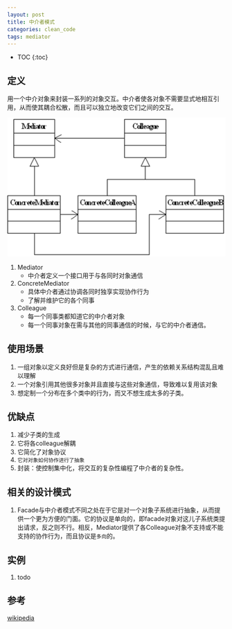 ```yaml
---
layout: post
title: 中介者模式
categories: clean_code
tags: mediator
---
```


* TOC
{:toc}

## 定义
用一个中介对象来封装一系列的对象交互。中介者使各对象不需要显式地相互引用，从而使其耦合松散，而且可以独立地改变它们之间的交互。

![类图](/images/design_pattern/mediator.png)

1. Mediator
    * 中介者定义一个接口用于与各同时对象通信
2. ConcreteMediator
    * 具体中介者通过协调各同时独享实现协作行为
    * 了解并维护它的各个同事
3. Colleague
    * 每一个同事类都知道它的中介者对象
    * 每一个同事对象在需与其他的同事通信的时候，与它的中介者通信。

## 使用场景

1. 一组对象以定义良好但是复杂的方式进行通信，产生的依赖关系结构混乱且难以理解
2. 一个对象引用其他很多对象并且直接与这些对象通信，导致难以复用该对象
3. 想定制一个分布在多个类中的行为，而又不想生成太多的子类。

## 优缺点

1. 减少子类的生成
2. 它将各colleague解耦
3. 它简化了对象协议
4. `它对对象如何协作进行了抽象`
5. 封装：使控制集中化，将交互的复杂性编程了中介者的复杂性。

## 相关的设计模式

1. Facade与中介者模式不同之处在于它是对一个对象子系统进行抽象，从而提供一个更为方便的门面。它的协议是单向的，即facade对象对这儿子系统类提出请求，反之则不行。相反，Mediator提供了各Colleague对象不支持或不能支持的协作行为，而且协议是`多向`的。

## 实例

1.  todo

## 参考

[wikipedia](https://en.wikipedia.org/wiki/Mediator_pattern)
